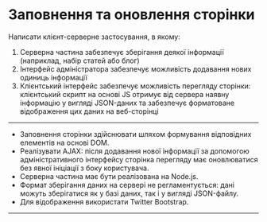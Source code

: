 # Заповнення та оновлення сторінки
Написати клієнт-серверне застосування, в якому:
 1. Серверна частина забезпечує зберігання деякої інформації (наприклад, набір статей або блог)
 2. Інтерфейс адміністратора забезпечує можливість додавання нових одиниць інформації
 3. Клієнтський інтерфейс забезпечує можливість перегляду сторінки: клієнтський скрипт на основі JS отримує від сервера наявну інформацію у вигляді JSON-даних та забезпечує форматоване відображення цих даних на веб-сторінці
 
---
+ Заповнення сторінки здійснювати шляхом формування відповідних елементів на основі DOM.
+ Реалізувати AJAX: після додавання нової інформації за допомогою адміністративного інтерфейсу сторінка перегляду має оновлюватися без явної ініціації з боку користувача.
+ Серверна частина має бути реалізована на Node.js.
+ Формат зберігання даних на сервері не регламентується: дані можуть зберігатися як у базі даних, так і у вигляді JSON-файлу.
+ Для відображення використати Twitter Bootstrap.
---